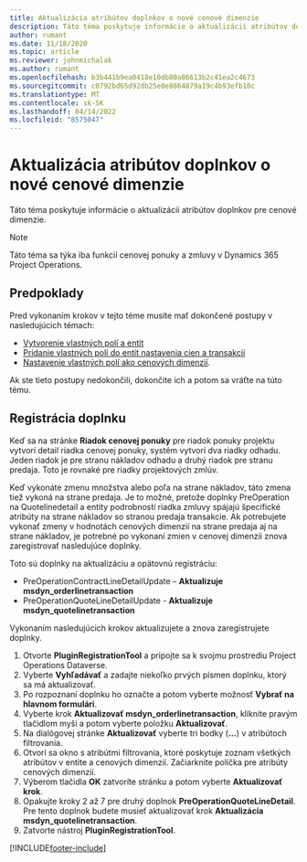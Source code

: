 ```yaml
---
title: Aktualizácia atribútov doplnkov o nové cenové dimenzie
description: Táto téma poskytuje informácie o aktualizácii atribútov doplnkov pre cenové dimenzie.
author: rumant
ms.date: 11/18/2020
ms.topic: article
ms.reviewer: johnmichalak
ms.author: rumant
ms.openlocfilehash: b3b441b9ea0418e10db80a86613b2c41ea2c4673
ms.sourcegitcommit: c0792bd65d92db25e0e8864879a19c4b93efb10c
ms.translationtype: MT
ms.contentlocale: sk-SK
ms.lasthandoff: 04/14/2022
ms.locfileid: "8575047"
---
```

# <a name="update-plug-in-attributes-with-new-pricing-dimensions"></a>Aktualizácia atribútov doplnkov o nové cenové dimenzie

Táto téma poskytuje informácie o aktualizácii atribútov doplnkov pre cenové dimenzie.

> [!NOTE]
> Táto téma sa týka iba funkcií cenovej ponuky a zmluvy v Dynamics 365 Project Operations.

## <a name="prerequisites"></a>Predpoklady
Pred vykonaním krokov v tejto téme musíte mať dokončené postupy v nasledujúcich témach:

  - [Vytvorenie vlastných polí a entít](create-custom-fields-entities-pricing-dimensions.md) 
  - [Pridanie vlastných polí do entít nastavenia cien a transakcií ](add-custom-fields-price-setup-transactional-entities.md)
  - [Nastavenie vlastných polí ako cenových dimenzií](set-up-custom-fields-pricing-dimensions.md). 
  
Ak ste tieto postupy nedokončili, dokončite ich a potom sa vráťte na túto tému.

## <a name="register-a-plug-in"></a>Registrácia doplnku
Keď sa na stránke **Riadok cenovej ponuky** pre riadok ponuky projektu vytvorí detail riadka cenovej ponuky, systém vytvorí dva riadky odhadu. Jeden riadok je pre stranu nákladov odhadu a druhý riadok pre stranu predaja. Toto je rovnaké pre riadky projektových zmlúv.

Keď vykonáte zmenu množstva alebo poľa na strane nákladov, táto zmena tiež vykoná na strane predaja. Je to možné, pretože doplnky PreOperation na Quotelinedetail a entity podrobností riadka zmluvy spájajú špecifické atribúty na strane nákladov so stranou predaja transakcie. Ak potrebujete vykonať zmeny v hodnotách cenových dimenzií na strane predaja aj na strane nákladov, je potrebné po vykonaní zmien v cenovej dimenzii znova zaregistrovať nasledujúce doplnky.

Toto sú doplnky na aktualizáciu a opätovnú registráciu:

- PreOperationContractLineDetailUpdate – **Aktualizuje msdyn_orderlinetransaction**
- PreOperationQuoteLineDetailUpdate - **Aktualizuje msdyn_quotelinetransaction**

Vykonaním nasledujúcich krokov aktualizujete a znova zaregistrujete doplnky.

1. Otvorte **PluginRegistrationTool** a pripojte sa k svojmu prostrediu Project Operations Dataverse.
2. Vyberte **Vyhľadávať** a zadajte niekoľko prvých písmen doplnku, ktorý sa má aktualizovať.
3. Po rozpoznaní doplnku ho označte a potom vyberte možnosť **Vybrať na hlavnom formulári**.
4. Vyberte krok **Aktualizovať msdyn_orderlinetransaction**, kliknite pravým tlačidlom myši a potom vyberte položku **Aktualizovať**.
5. Na dialógovej stránke **Aktualizovať** vyberte tri bodky (**...**) v atribútoch filtrovania.
6. Otvorí sa okno s atribútmi filtrovania, ktoré poskytuje zoznam všetkých atribútov v entite a cenových dimenzií. Začiarknite políčka pre atribúty cenových dimenzií.
7. Výberom tlačidla **OK** zatvoríte stránku a potom vyberte **Aktualizovať krok**.
8. Opakujte kroky 2 až 7 pre druhý doplnok **PreOperationQuoteLineDetail**. Pre tento doplnok budete musieť aktualizovať krok **Aktualizácia msdyn_quotelinetransaction**.
9. Zatvorte nástroj **PluginRegistrationTool**.


[!INCLUDE[footer-include](../includes/footer-banner.md)]